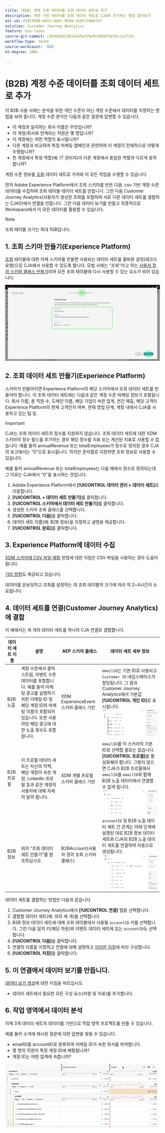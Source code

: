 ```yaml
---
title: (B2B) 계정 수준 데이터를 조회 데이터 세트로 추가
description: 계정 기반 데이터를 조회 데이터 세트로 CJA에 추가하는 방법 알아보기
exl-id: d345f680-b657-4b87-9560-a50fc59bb7a7
solution: Customer Journey Analytics
feature: Use Cases
source-git-commit: c36dddb31261a3a5e37be9c4566f5e7ec212f53c
workflow-type: tm+mt
source-wordcount: '926'
ht-degree: 100%

---
```


# (B2B) 계정 수준 데이터를 조회 데이터 세트로 추가

이 B2B 사용 사례는 분석을 위한 개인 수준이 아닌 계정 수준에서 데이터를 지정하는 방법을 보여 줍니다. 계정 수준 분석은 다음과 같은 질문에 답변할 수 있습니다.

* 이 계정과 일치하는 회사 이름은 무엇입니까?
* 이 계정/회사와 연계되는 직원은 몇 명입니까?
* 이 계정에는 어떤 역할이 표시됩니까?
* 다른 계정과 비교하여 특정 마케팅 캠페인과 관련하여 이 계정이 전체적으로 어떻게 수행됩니까?
* 한 계정에서 특정 역할(예: IT 관리자)이 다른 계정에서 동일한 역할과 다르게 동작합니까?

계정 수준 정보를 [조회](/help/getting-started/cja-glossary.md) 데이터 세트로 가져와 이 모든 작업을 수행할 수 있습니다.

먼저 Adobe Experience Platform에서 조회 스키마를 만든 다음 .csv 기반 계정 수준 데이터를 수집하여 조회 테이블 데이터 세트를 만듭니다. 그런 다음 Customer Journey Analytics(사용자가 생성한 조회를 포함하여 서로 다른 데이터 세트를 결합하는 CJA0)에서 연결을 만듭니다. 그런 다음 데이터 보기를 만들고 최종적으로 Workspace에서 이 모든 데이터를 활용할 수 있습니다.

>[!NOTE]
>
>조회 테이블 크기는 최대 1GB입니다.

## 1. 조회 스키마 만들기(Experience Platform)

[조회](/help/getting-started/cja-glossary.md) 테이블에 대한 자체 스키마를 만들면 사용되는 데이터 세트를 올바른 설정(레코드 유형)으로 CJA에서 사용할 수 있도록 합니다. 모범 사례는 &quot;조회&quot;라고 하는 [사용자 정의 스키마 클래스 만들기](https://experienceleague.adobe.com/docs/experience-platform/xdm/tutorials/create-schema-ui.html?lang=ko-KR#create-new-class)이며 모든 조회 테이블에 다시 사용할 수 있는 요소가 비어 있습니다.

![](assets/create-new-class.png)

## 2. 조회 데이터 세트 만들기(Experience Platform)

스키마가 만들어지면 Experience Platform의 해당 스키마에서 조회 데이터 세트를 만들어야 합니다. 이 조회 데이터 세트에는 다음과 같은 계정 수준 마케팅 정보가 포함됩니다. 회사 이름, 총 직원 수, 도메인 이름, 해당 기업이 속한 업계, 연간 매출, 해당 고객이 Experience Platform의 현재 고객인지 여부, 현재 영업 단계, 계정 내에서 CJA를 사용하고 있는 팀 등.

>[!IMPORTANT]
>
>CJA는 조회 데이터 세트의 정수를 지원하지 않습니다. 조회 데이터 세트에 대한 XDM 스키마의 정수 필드를 추가하는 경우 해당 정수를 지표 또는 계산된 지표로 사용할 수 없습니다. 예를 들어 annualRevenue 또는 totalEmployees가 정수로 정의된 경우 CJA의 보고에서는 &quot;0&quot;으로 표시됩니다. 하지만 문자열로 지정하면 조회 정보로 사용할 수 있습니다.

예를 들어 annualRevenue 또는 totalEmployees는 다음 예에서 정수로 정의되는데 그 이유는 CJA에서 &quot;0&quot;을 표시하는 것입니다.

1. Adobe Experience Platform에서 **[!UICONTROL 데이터 관리 > 데이터 세트]**&#x200B;로 이동합니다.
1. **[!UICONTROL + 데이터 세트 만들기]**&#x200B;를 클릭합니다.
1. **[!UICONTROL 스키마에서 데이터 세트 만들기]**&#x200B;를 클릭합니다.
1. 생성한 스키마 조회 클래스를 선택합니다.
1. **[!UICONTROL 다음]**&#x200B;을 클릭합니다.
1. 데이터 세트 이름(예: B2B 정보)을 지정하고 설명을 제공합니다.
1. **[!UICONTROL 완료]**&#x200B;를 클릭합니다.

## 3. Experience Platform에 데이터 수집

[XDM 스키마에 CSV 파일 매핑](https://experienceleague.adobe.com/docs/experience-platform/ingestion/tutorials/map-a-csv-file.html?lang=ko-KR) 방법에 대한 지침은 CSV 파일을 사용하는 경우 도움이 됩니다.

[기타 방법](https://experienceleague.adobe.com/docs/experience-platform/ingestion/home.html?lang=ko-KR)도 제공되고 있습니다.

데이터를 온보딩하고 조회를 설정하는 데 조회 테이블의 크기에 따라 약 2~4시간이 소요됩니다.

## 4. 데이터 세트를 연결(Customer Journey Analytics)에 결합

이 예에서는 세 개의 데이터 세트를 하나의 CJA 연결로 결합합니다.

| 데이터 세트 이름 | 설명 | AEP 스키마 클래스 | 데이터 세트 세부 정보 |
| --- | --- | --- | --- |
| B2B 노출 | 계정 수준에서 클릭스트림, 이벤트 수준 데이터를 포함합니다. 예를 들어 마케팅 광고를 실행하기 위한 이메일 ID 및 해당 계정 ID와 마케팅 이름이 포함되어 있습니다. 또한 사용자당 해당 광고에 대한 노출 횟수도 포함됩니다. | XDM ExperienceEvent 스키마 클래스 기반 | `emailID`는 기본 ID로 사용되고 `Customer ID` 네임스페이스가 할당됩니다. 그 결과 Customer Journey Analytics에서 기본값 **[!UICONTROL 개인 ID]**&#x200B;로 표시됩니다. ![노출 횟수](assets/impressions-mixins.png) |
| B2B 프로필 | 이 프로필 데이터 세트는 자신의 직책, 해당 계정이 속한 계정, LinkedIn 프로필 등과 같은 계정의 사용자에 대해 자세히 알려 줍니다. | XDM 개별 프로필 스키마 클래스 기반 | `emailID`를 이 스키마의 기본 ID로 선택할 필요는 없습니다. **[!UICONTROL 프로필]**&#x200B;을 활성화해야 합니다. 그렇지 않으면 CJA가 B2B 프로필에서 `emailID`를 `emailID`와 함께 B2B 노출 데이터에서 연결할 수 없게 됩니다. ![프로필](assets/profile-mixins.png) |
| B2B 정보 | 위의 &quot;조회 데이터 세트 만들기&quot;를 참조하십시오. | B2BAccount(사용자 정의 조회 스키마 클래스) | `accountID` 및 B2B 노출 데이터 세트 간 관계는 아래 단계에 설명된 대로 B2B 정보 데이터 세트와 CJA의 B2B 노출 데이터 세트를 연결하여 자동으로 생성됩니다. ![조회](assets/lookup-mixins.png) |

데이터 세트를 결합하는 방법은 다음과 같습니다.

1. Customer Journey Analytics에서 **[!UICONTROL 연결]** 탭을 선택합니다.
1. 결합할 데이터 세트(예: 위의 세 개)를 선택합니다.
1. B2B 정보 데이터 세트에 대해 조회 테이블에서 사용될 `accountID` 키를 선택합니다. 그런 다음 일치 키(해당 차원)와 이벤트 데이터 세트에 있는 `accountID`도 선택합니다.
1. **[!UICONTROL 다음]**&#x200B;을 클릭합니다.
1. 연결의 이름을 지정하고 연결에 대해 설명하고 [이러한 지침](/help/connections/create-connection.md)에 따라 구성합니다.
1. **[!UICONTROL 저장]**&#x200B;을 클릭합니다.

## 5. 이 연결에서 데이터 보기를 만듭니다.

[데이터 보기 생성](/help/data-views/create-dataview.md)에 대한 지침을 따르십시오.

* 데이터 세트에서 필요한 모든 구성 요소(차원 및 지표)를 추가합니다.

## 6. 작업 영역에서 데이터 분석

이제 3개 데이터 세트의 데이터를 기반으로 작업 영역 프로젝트를 만들 수 있습니다.

예를 들어 소개에 제시된 질문에 대한 답변을 찾을 수 있습니다.

* emailID를 accountID로 분류하여 이메일 ID가 속한 회사를 파악합니다.
* 몇 명의 직원이 특정 계정 ID에 매핑됩니까?
* 계정 ID는 어떤 업계에 속합니까?

![](assets/project-lookup.png)

